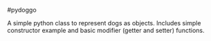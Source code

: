 #pydoggo

A simple python class to represent dogs as objects.
Includes simple constructor example and basic modifier (getter and setter) functions.

